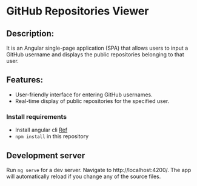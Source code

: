 # GitHub Repositories Viewer

## Description:
It is an Angular single-page application (SPA) that allows users to input a GitHub username and displays the public repositories belonging to that user.

## Features:
- User-friendly interface for entering GitHub usernames.
- Real-time display of public repositories for the specified user.


### Install requirements
* Install angular cli [Ref](https://angular.io/cli)
* `npm install` in this repository 

## Development server

Run `ng serve` for a dev server. Navigate to http://localhost:4200/. The app will automatically reload if you change any of the source files.

